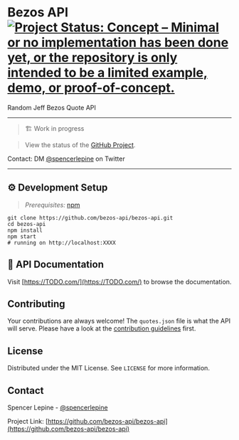 # Bezos API [![Project Status: Concept – Minimal or no implementation has been done yet, or the repository is only intended to be a limited example, demo, or proof-of-concept.](https://www.repostatus.org/badges/latest/concept.svg)](https://www.repostatus.org/#concept)

Random Jeff Bezos Quote API

---

> 🏗️ Work in progress

> View the status of the [GitHub Project](https://github.com/orgs/bezos-api/projects/1).

Contact: DM [@spencerlepine](https://twitter.com/spencerlepine) on Twitter

---

## ⚙️ Development Setup

> _Prerequisites:_ [npm](https://www.npmjs.com/)

```
git clone https://github.com/bezos-api/bezos-api.git
cd bezos-api
npm install
npm start
# running on http://localhost:XXXX
```

## 📝 API Documentation

Visit [https://TODO.com/](https://TODO.com/) to browse the documentation.

## Contributing

Your contributions are always welcome! The `quotes.json` file is what the API will serve. Please have a look at the [contribution guidelines](CONTRIBUTING.md) first.

## License

Distributed under the MIT License. See `LICENSE` for more information.


## Contact

Spencer Lepine - [@spencerlepine](https://twitter.com/spencerlepine)

Project Link: [https://github.com/bezos-api/bezos-api](https://github.com/bezos-api/bezos-api)
